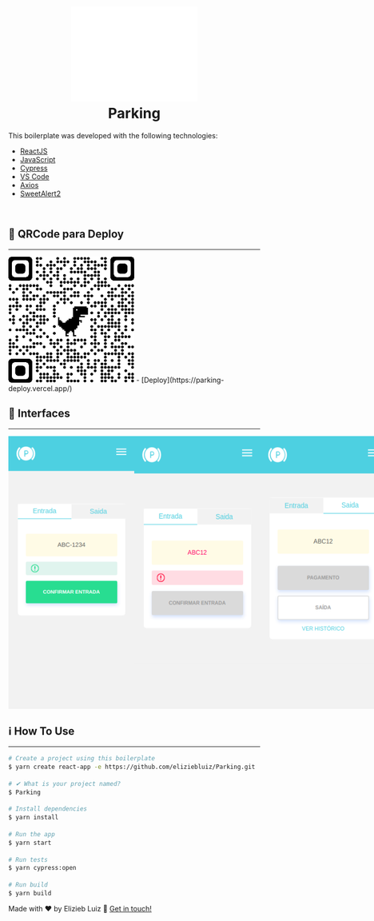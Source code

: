 <h1 align="center">
    <img alt="Parking" src="https://raw.githubusercontent.com/eliziebluiz/Parking/main/parking/src/assets/logo.svg" width="50%"
/>
    <br>
    Parking
</h1>

This boilerplate was developed with the following technologies:

- [ReactJS](https://pt-br.reactjs.org/)
- [JavaScript](https://developer.mozilla.org/pt-BR/docs/Web/JavaScript)
- [Cypress](https://www.cypress.io/)
- [VS Code](vscode)
- [Axios](https://github.com/axios/axios)
- [SweetAlert2](https://sweetalert2.github.io/)

<br>

## :pushpin: QRCode para Deploy

---

<div>
    <img alt="qrcode" src="https://github.com/eliziebluiz/Parking/blob/main/interfaces/QRcode.png"" width="50%"/>
- [Deploy](https://parking-deploy.vercel.app/)
</div>

## :closed_book: Interfaces

---

<div style="display:flex">
    <img alt="qrcode" src="https://github.com/eliziebluiz/Parking/blob/main/interfaces/1.png"" width="50%"/>
    <img alt="qrcode" src="https://github.com/eliziebluiz/Parking/blob/main/interfaces/2.png"" width="50%"/>
    <img alt="qrcode" src="https://github.com/eliziebluiz/Parking/blob/main/interfaces/3.png"" width="50%"/>
</div>


## :information_source: How To Use

---

```bash
# Create a project using this boilerplate
$ yarn create react-app -e https://github.com/eliziebluiz/Parking.git

# ✔ What is your project named?
$ Parking

# Install dependencies
$ yarn install

# Run the app
$ yarn start

# Run tests
$ yarn cypress:open

# Run build
$ yarn build
```

Made with ♥ by Elizieb Luiz :wave: [Get in touch!](https://www.linkedin.com/in/elizieb-luiz-798994183/)

